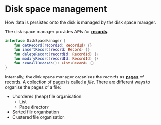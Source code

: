 # Disk space management

How data is persisted onto the disk is managed by the disk space manager.

The disk space manager provides APIs for [**records**](tuple.md).

```kotlin
interface DiskSpaceManager {
    fun getRecord(recordId: RecordId) {}
    fun insertRecord(record: Record) {}
    fun deleteRecord(recordId: RecordId) {}
    fun modifyRecord(recordId: RecordId) {}
    fun scanAllRecords(): List<Record> {}
}
```

Internally, the disk space manager organises the records as [**pages**](page.md) of records. A collection of pages is called a *file*. There are different ways to organise the pages of a file:

* Unordered (heap) file organisation
    * List
    * Page directory
* Sorted file organisation
* Clustered file organisation
